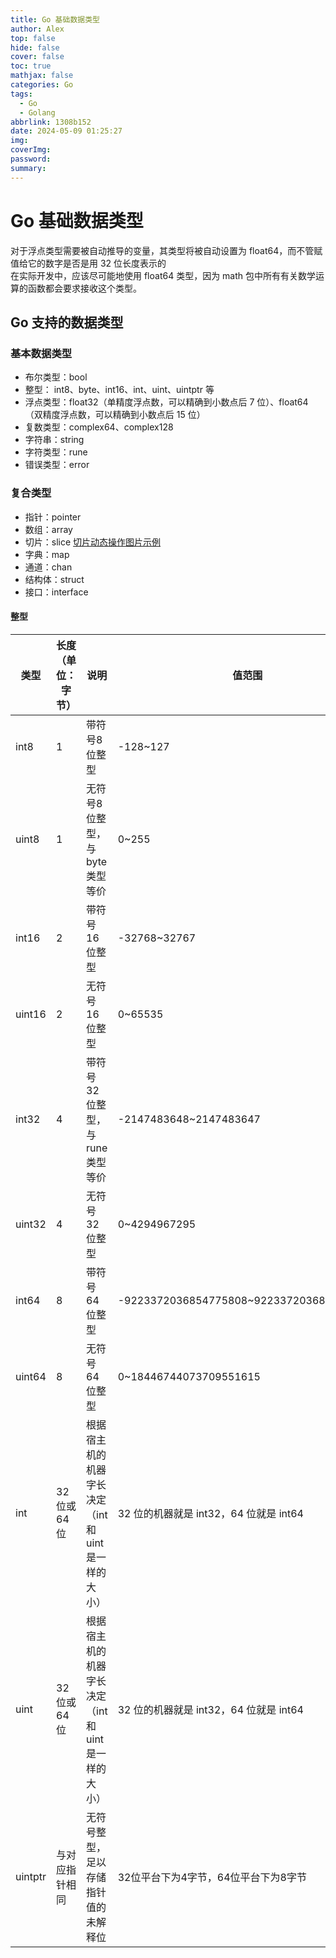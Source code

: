 ```yaml
---
title: Go 基础数据类型
author: Alex
top: false
hide: false
cover: false
toc: true
mathjax: false
categories: Go
tags:
  - Go
  - Golang
abbrlink: 1308b152
date: 2024-05-09 01:25:27
img:
coverImg:
password:
summary:
---
```


# Go 基础数据类型

对于浮点类型需要被自动推导的变量，其类型将被自动设置为 float64，而不管赋值给它的数字是否是用 32 位长度表示的  
在实际开发中，应该尽可能地使用 float64 类型，因为 math 包中所有有关数学运算的函数都会要求接收这个类型。


## Go 支持的数据类型

### 基本数据类型

- 布尔类型：bool
- 整型： int8、byte、int16、int、uint、uintptr 等
- 浮点类型：float32（单精度浮点数，可以精确到小数点后 7 位）、float64（双精度浮点数，可以精确到小数点后 15 位）
- 复数类型：complex64、complex128
- 字符串：string
- 字符类型：rune
- 错误类型：error

### 复合类型

- 指针：pointer
- 数组：array
- 切片：slice [切片动态操作图片示例](https://ueokande.github.io/go-slice-tricks/)
- 字典：map
- 通道：chan
- 结构体：struct
- 接口：interface

#### 整型

类型	| 长度（单位：字节）	| 说明 | 值范围 | 默认值
--- | --- | --- | --- | ---
int8 |  1	 |  带符号8位整型	 |  -128~127	 |  0
uint8	 |  1	 |  无符号8位整型，与 byte 类型等价	 |  0~255	 |  0
int16	 |  2	 |  带符号16位整型 |  	-32768~32767	 |  0
uint16	 |  2	 |  无符号16位整型	 |  0~65535 |  	0
int32	 |  4	 |  带符号32位整型，与 rune 类型等价	 |  -2147483648~2147483647 |  	0
uint32	 |  4	 |  无符号32位整型	 |  0~4294967295 |  	0
int64	 |  8	 |  带符号64位整型 |  	-9223372036854775808~9223372036854775807	 |  0
uint64	 |  8	 |  无符号64位整型	 |  0~18446744073709551615	 |  0
int	 |  32位或64位	 |  根据宿主机的机器字长决定（int 和 uint 是一样的大小）	 |  32 位的机器就是 int32，64 位就是 int64	 |  0
uint	 |  32位或64位 |  	根据宿主机的机器字长决定（int 和 uint 是一样的大小）	 |  32 位的机器就是 int32，64 位就是 int64 |  	0
uintptr |  	与对应指针相同 |  	无符号整型，足以存储指针值的未解释位	 |  32位平台下为4字节，64位平台下为8字节 |  0
